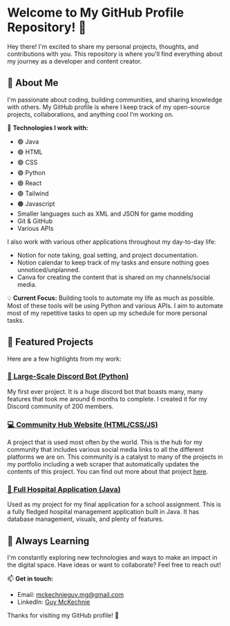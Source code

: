# Welcome to My GitHub Profile Repository! 👋

Hey there! I'm excited to share my personal projects, thoughts, and contributions with you. This repository is where you'll find everything about my journey as a developer and content creator.

## 🚀 About Me

I'm passionate about coding, building communities, and sharing knowledge with others. My GitHub profile is where I keep track of my open-source projects, collaborations, and anything cool I’m working on. 

🔧 **Technologies I work with:**

- 🟢 Java
- 🟢 HTML
- 🟢 CSS
- 🟢 Python
- 🟢 React
- 🟢 Tailwind
- 🟠 Javascript
- Smaller languages such as XML and JSON for game modding
- Git & GitHub
- Various APIs

I also work with various other applications throughout my day-to-day life:
- Notion for note taking, goal setting, and project documentation.
- Notion calendar to keep track of my tasks and ensure nothing goes unnoticed/unplanned.
- Canva for creating the content that is shared on my channels/social media.

💡 **Current Focus:**
Building tools to automate my life as much as possible. Most of these tools will be using Python and various APIs. I aim to automate most of my repetitive tasks to open up my schedule for more personal tasks.

## 📌 Featured Projects

Here are a few highlights from my work:

### [🤳 Large-Scale Discord Bot (Python)](https://github.com/GuyMcKechnie/Saddu)
My first ever project. It is a huge discord bot that boasts many, many features that took me around 6 months to complete. I created it for my Discord community of 200 members. 

### [💻 Community Hub Website (HTML/CSS/JS)](https://github.com/GuyMcKechnie/TheBibleApp.github.io)
A project that is used most often by the world. This is the hub for my community that includes various social media links to all the different platforms we are on. This community is a catalyst to many of the projects in my portfolio including a web scraper that automatically updates the contents of this project. You can find out more about that project [here](https://github.com/GuyMcKechnie/MemberCountScraper).

### [🏥 Full Hospital Application (Java)](https://github.com/GuyMcKechnie/TheBibleApp.github.io)
Used as my project for my final application for a school assignment. This is a fully fledged hospital management application built in Java. It has database management, visuals, and plenty of features.

## 🌱 Always Learning

I'm constantly exploring new technologies and ways to make an impact in the digital space. Have ideas or want to collaborate? Feel free to reach out!

📫 **Get in touch:**

- Email: mckechnieguy.mg@gmail.com
- LinkedIn: [Guy McKechnie](https://www.linkedin.com/in/guymckechnie/)

Thanks for visiting my GitHub profile! 🚀
